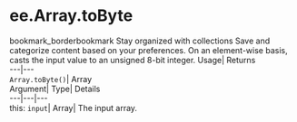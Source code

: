  
#  ee.Array.toByte 
bookmark_borderbookmark Stay organized with collections  Save and categorize content based on your preferences.
On an element-wise basis, casts the input value to an unsigned 8-bit integer. 
Usage| Returns  
---|---  
`Array.toByte()`| Array  
Argument| Type| Details  
---|---|---  
this: `input`| Array| The input array.  

